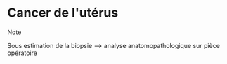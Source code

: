 # Cancer de l'utérus

> [!NOTE]
> Sous estimation de la biopsie --> analyse anatomopathologique sur pièce opératoire 

